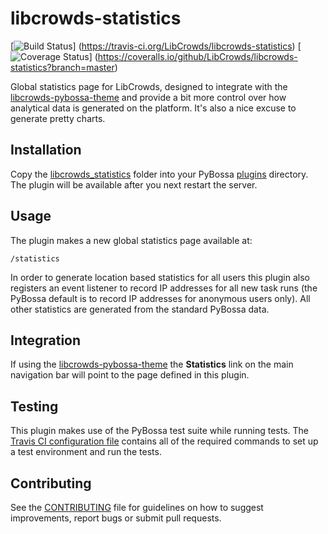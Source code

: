 # libcrowds-statistics

[![Build Status](https://travis-ci.org/LibCrowds/libcrowds-statistics.svg?branch=master)]
(https://travis-ci.org/LibCrowds/libcrowds-statistics)
[![Coverage Status](https://coveralls.io/repos/LibCrowds/libcrowds-statistics/badge.svg)]
(https://coveralls.io/github/LibCrowds/libcrowds-statistics?branch=master)

Global statistics page for LibCrowds, designed to integrate with the
[libcrowds-pybossa-theme](https://github.com/LibCrowds/libcrowds-pybossa-theme) and
provide a bit more control over how analytical data is generated on the platform.
It's also a nice excuse to generate pretty charts.


## Installation

Copy the [libcrowds_statistics](libcrowds_statistics) folder into your PyBossa
[plugins](https://github.com/PyBossa/pybossa/tree/master/pybossa/plugins) directory. The
plugin will be available after you next restart the server.


## Usage

The plugin makes a new global statistics page available at:

``` HTTP
/statistics
```

In order to generate location based statistics for all users this plugin also registers an
event listener to record IP addresses for all new task runs (the PyBossa default
is to record IP addresses for anonymous users only). All other statistics are
generated from the standard PyBossa data.


## Integration

If using the [libcrowds-pybossa-theme](https://github.com/LibCrowds/libcrowds-pybossa-theme) the
**Statistics** link on the main navigation bar will point to the page defined in this plugin.


## Testing

This plugin makes use of the PyBossa test suite while running tests. The
[Travis CI configuration file](.travis.yml) contains all of the required commands to set
up a test environment and run the tests.


## Contributing

See the [CONTRIBUTING](CONTRIBUTING.md) file for guidelines on how to suggest improvements,
report bugs or submit pull requests.